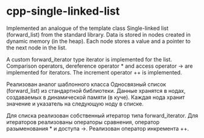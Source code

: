 # cpp-single-linked-list

Implemented an analogue of the template class Single-linked list (forward_list) from the standard library. Data is stored in nodes created in dynamic memory (in the heap). Each node stores a value and a pointer to the next node in the list.

A custom forward_iterator type iterator is implemented for the list. Comparison operators, dereference operator * and access operator -> are implemented for iterators. The increment operator ++ is implemented.

Реализован аналог шаблонного класса Односвязный список (forward_list) из стандартной библиотеки. Данные хранятся в нодах, создаваемых в динамической памяти (в куче). Каждая нода хранит значение и указатель на следующую ноду в списке.

Для списка реализован собственный итератор типа forward_iterator. Для итераторов реализованы операторы сравнения, оператор разыменования * и доступа ->. Реализован оператор инкремента ++.
